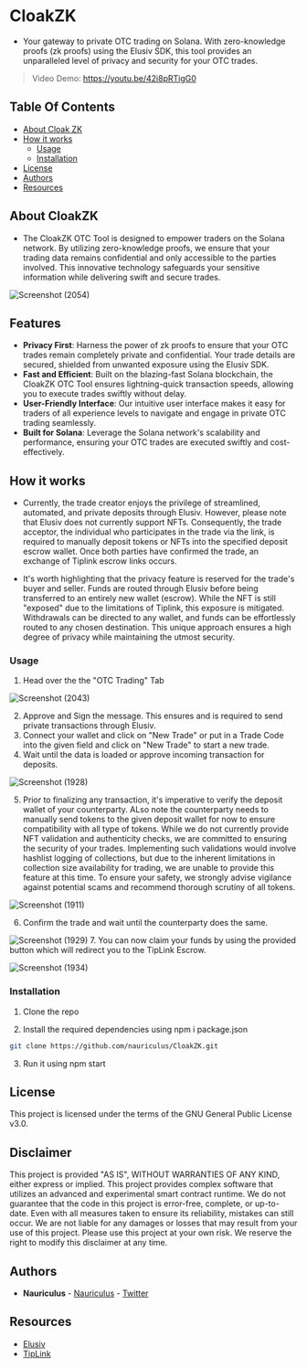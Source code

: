 # CloakZK
- Your gateway to private OTC trading on Solana. With zero-knowledge proofs (zk proofs) using the Elusiv SDK, this tool provides an unparalleled level of privacy and security for your OTC trades.
> Video Demo: https://youtu.be/42i8pRTigG0

## Table Of Contents

* [About Cloak ZK](#about-cloakzk)
* [How it works](#how-it-works)
  * [Usage](#usage)
  * [Installation](#installation)
* [License](#license)
* [Authors](#authors)
* [Resources](#resources)

## About CloakZK

 - The CloakZK OTC Tool is designed to empower traders on the Solana network. By utilizing zero-knowledge proofs, we ensure that your trading data remains confidential and only accessible to the parties involved. This innovative technology safeguards your sensitive information while delivering swift and secure trades.

![Screenshot (2054)](https://github.com/nauriculus/CloakZK/assets/24634581/4ce63600-0dbb-4dec-a3ef-8499b861b67e)

## Features

- **Privacy First**: Harness the power of zk proofs to ensure that your OTC trades remain completely private and confidential. Your trade details are secured, shielded from unwanted exposure using the Elusiv SDK.
- **Fast and Efficient**: Built on the blazing-fast Solana blockchain, the CloakZK OTC Tool ensures lightning-quick transaction speeds, allowing you to execute trades swiftly without delay.
- **User-Friendly Interface**: Our intuitive user interface makes it easy for traders of all experience levels to navigate and engage in private OTC trading seamlessly.
- **Built for Solana**: Leverage the Solana network's scalability and performance, ensuring your OTC trades are executed swiftly and cost-effectively.

## How it works
- Currently, the trade creator enjoys the privilege of streamlined, automated, and private deposits through Elusiv. However, please note that Elusiv does not currently support NFTs. Consequently, the trade acceptor, the individual who participates in the trade via the link, is required to manually deposit tokens or NFTs into the specified deposit escrow wallet. Once both parties have confirmed the trade, an exchange of Tiplink escrow links occurs.

- It's worth highlighting that the privacy feature is reserved for the trade's buyer and seller. Funds are routed through Elusiv before being transferred to an entirely new wallet (escrow). While the NFT is still "exposed" due to the limitations of Tiplink, this exposure is mitigated. Withdrawals can be directed to any wallet, and funds can be effortlessly routed to any chosen destination. This unique approach ensures a high degree of privacy while maintaining the utmost security.

### Usage

1. Head over the the "OTC Trading" Tab
   
![Screenshot (2043)](https://github.com/nauriculus/CloakZK/assets/24634581/6db0aa29-2108-43e0-b7f3-ea5df4c43240)

2. Approve and Sign the message. This ensures and is required to send private transactions through Elusiv.
3. Connect your wallet and click on "New Trade" or put in a Trade Code into the given field and click on "New Trade" to start a new trade.
4. Wait until the data is loaded or approve incoming transaction for deposits.
   
![Screenshot (1928)](https://github.com/nauriculus/CloakZK/assets/24634581/8a7a33e1-f234-492b-bd24-1fadd9f6904f)

5. Prior to finalizing any transaction, it's imperative to verify the deposit wallet of your counterparty. ALso note the counterparty needs to manually send tokens to the given deposit wallet for now to ensure compatibility with all type of tokens. While we do not currently provide NFT validation and authenticity checks, we are committed to ensuring the security of your trades. Implementing such validations would involve hashlist logging of collections, but due to the inherent limitations in collection size availability for trading, we are unable to provide this feature at this time. To ensure your safety, we strongly advise vigilance against potential scams and recommend thorough scrutiny of all tokens.

![Screenshot (1911)](https://github.com/nauriculus/CloakZK/assets/24634581/66a0ffa1-9e91-4633-ac72-e87849f577bb)

6. Confirm the trade and wait until the counterparty does the same.

![Screenshot (1929)](https://github.com/nauriculus/CloakZK/assets/24634581/e9c0cad2-9eee-42c7-a5ee-323c5d093db5)
7. You can now claim your funds by using the provided button which will redirect you to the TipLink Escrow.

![Screenshot (1934)](https://github.com/nauriculus/CloakZK/assets/24634581/2ad46a0e-0947-428c-9321-8a61708b9809)


### Installation

1. Clone the repo

2. Install the required dependencies using npm i package.json

```sh
git clone https://github.com/nauriculus/CloakZK.git
```

3. Run it using npm start

## License
This project is licensed under the terms of the GNU General Public License v3.0.

## Disclaimer
This project is provided "AS IS", WITHOUT WARRANTIES OF ANY KIND, either express or implied. This project provides complex software that utilizes an advanced and experimental smart contract runtime.
We do not guarantee that the code in this project is error-free, complete, or up-to-date. Even with all measures taken to ensure its reliability, mistakes can still occur. We are not liable for any damages or losses that may result from your use of this project. Please use this project at your own risk.
We reserve the right to modify this disclaimer at any time.

## Authors
* **Nauriculus**  - [Nauriculus](https://github.com/Nauriculus/) - [Twitter](https://twitter.com/Nauriculus)

## Resources
* [Elusiv](https://elusiv.io/)
* [TipLink](https://tiplink.io)
